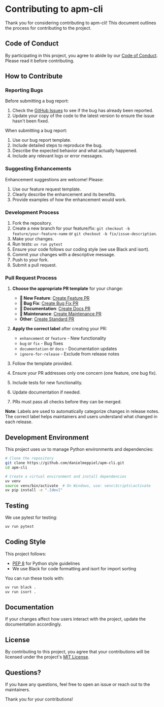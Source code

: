 # Contributing to apm-cli

Thank you for considering contributing to apm-cli! This document outlines the process for contributing to the project.

## Code of Conduct

By participating in this project, you agree to abide by our [Code of Conduct](CODE_OF_CONDUCT.md). Please read it before contributing.

## How to Contribute

### Reporting Bugs

Before submitting a bug report:

1. Check the [GitHub Issues](https://github.com/username/apm-cli/issues) to see if the bug has already been reported.
2. Update your copy of the code to the latest version to ensure the issue hasn't been fixed.

When submitting a bug report:

1. Use our bug report template.
2. Include detailed steps to reproduce the bug.
3. Describe the expected behavior and what actually happened.
4. Include any relevant logs or error messages.

### Suggesting Enhancements

Enhancement suggestions are welcome! Please:

1. Use our feature request template.
2. Clearly describe the enhancement and its benefits.
3. Provide examples of how the enhancement would work.

### Development Process

1. Fork the repository.
2. Create a new branch for your feature/fix: `git checkout -b feature/your-feature-name` or `git checkout -b fix/issue-description`.
3. Make your changes.
4. Run tests: `uv run pytest`
5. Ensure your code follows our coding style (we use Black and isort).
6. Commit your changes with a descriptive message.
7. Push to your fork.
8. Submit a pull request.

### Pull Request Process

1. **Choose the appropriate PR template** for your change:
   - **🚀 New Feature**: [Create Feature PR](https://github.com/danielmeppiel/apm-cli/compare/main...HEAD?template=feature.md)
   - **🐛 Bug Fix**: [Create Bug Fix PR](https://github.com/danielmeppiel/apm-cli/compare/main...HEAD?template=bugfix.md)  
   - **📖 Documentation**: [Create Docs PR](https://github.com/danielmeppiel/apm-cli/compare/main...HEAD?template=documentation.md)
   - **🔧 Maintenance**: [Create Maintenance PR](https://github.com/danielmeppiel/apm-cli/compare/main...HEAD?template=maintenance.md)
   - **Other**: [Create Standard PR](https://github.com/danielmeppiel/apm-cli/compare/main...HEAD)

2. **Apply the correct label** after creating your PR:
   - `enhancement` or `feature` - New functionality
   - `bug` or `fix` - Bug fixes
   - `documentation` or `docs` - Documentation updates
   - `ignore-for-release` - Exclude from release notes

3. Follow the template provided.
4. Ensure your PR addresses only one concern (one feature, one bug fix).
5. Include tests for new functionality.
6. Update documentation if needed.
7. PRs must pass all checks before they can be merged.

**Note**: Labels are used to automatically categorize changes in release notes. The correct label helps maintainers and users understand what changed in each release.

## Development Environment

This project uses uv to manage Python environments and dependencies:

```bash
# Clone the repository
git clone https://github.com/danielmeppiel/apm-cli.git
cd apm-cli

# Create a virtual environment and install dependencies
uv venv
source venv/bin/activate  # On Windows, use: venv\Scripts\activate
uv pip install -e ".[dev]"
```

## Testing

We use pytest for testing:

```bash
uv run pytest
```

## Coding Style

This project follows:
- [PEP 8](https://pep8.org/) for Python style guidelines
- We use Black for code formatting and isort for import sorting

You can run these tools with:

```bash
uv run black .
uv run isort .
```

## Documentation

If your changes affect how users interact with the project, update the documentation accordingly.

## License

By contributing to this project, you agree that your contributions will be licensed under the project's [MIT License](LICENSE).

## Questions?

If you have any questions, feel free to open an issue or reach out to the maintainers.

Thank you for your contributions!